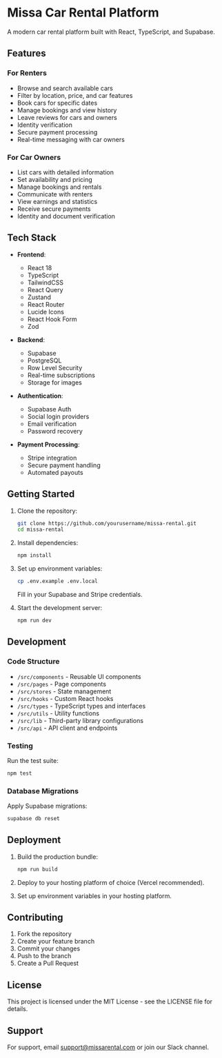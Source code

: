 # Missa Car Rental Platform

A modern car rental platform built with React, TypeScript, and Supabase.

## Features

### For Renters
- Browse and search available cars
- Filter by location, price, and car features
- Book cars for specific dates
- Manage bookings and view history
- Leave reviews for cars and owners
- Identity verification
- Secure payment processing
- Real-time messaging with car owners

### For Car Owners
- List cars with detailed information
- Set availability and pricing
- Manage bookings and rentals
- Communicate with renters
- View earnings and statistics
- Receive secure payments
- Identity and document verification

## Tech Stack

- **Frontend**:
  - React 18
  - TypeScript
  - TailwindCSS
  - React Query
  - Zustand
  - React Router
  - Lucide Icons
  - React Hook Form
  - Zod

- **Backend**:
  - Supabase
  - PostgreSQL
  - Row Level Security
  - Real-time subscriptions
  - Storage for images

- **Authentication**:
  - Supabase Auth
  - Social login providers
  - Email verification
  - Password recovery

- **Payment Processing**:
  - Stripe integration
  - Secure payment handling
  - Automated payouts

## Getting Started

1. Clone the repository:
   ```bash
   git clone https://github.com/yourusername/missa-rental.git
   cd missa-rental
   ```

2. Install dependencies:
   ```bash
   npm install
   ```

3. Set up environment variables:
   ```bash
   cp .env.example .env.local
   ```
   Fill in your Supabase and Stripe credentials.

4. Start the development server:
   ```bash
   npm run dev
   ```

## Development

### Code Structure
- `/src/components` - Reusable UI components
- `/src/pages` - Page components
- `/src/stores` - State management
- `/src/hooks` - Custom React hooks
- `/src/types` - TypeScript types and interfaces
- `/src/utils` - Utility functions
- `/src/lib` - Third-party library configurations
- `/src/api` - API client and endpoints

### Testing
Run the test suite:
```bash
npm test
```

### Database Migrations
Apply Supabase migrations:
```bash
supabase db reset
```

## Deployment

1. Build the production bundle:
   ```bash
   npm run build
   ```

2. Deploy to your hosting platform of choice (Vercel recommended).

3. Set up environment variables in your hosting platform.

## Contributing

1. Fork the repository
2. Create your feature branch
3. Commit your changes
4. Push to the branch
5. Create a Pull Request

## License

This project is licensed under the MIT License - see the LICENSE file for details.

## Support

For support, email support@missarental.com or join our Slack channel.
